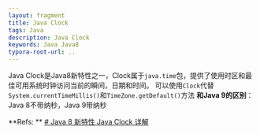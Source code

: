 ```yaml
---
layout: fragment
title: Java Clock
tags: Java
description: Java Clock
keywords: Java Java8
typora-root-url: ..
---
```

Java Clock是Java8新特性之一，Clock属于`java.time`包，提供了使用时区和最佳可用系统时钟访问当前的瞬间，日期和时间。
可以使用`Clock`代替`System.currentTimeMillis()`和`TimeZone.getDefault()`方法
**和Java 9的区别**：Java 8不带纳秒，Java 9带纳秒

**Refs: **
[# Java 8 新特性 Java Clock 详解](https://blog.csdn.net/qq_31635851/article/details/117778881)
<!--stackedit_data:
eyJoaXN0b3J5IjpbNTI4MzUxNTYzXX0=
-->
